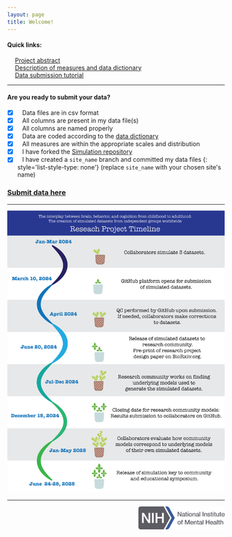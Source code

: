 ```yaml
---
layout: page
title: Welcome!
---
```


#### Quick links:
&emsp; [Project abstract](pages/full_abstract.html) \
&emsp; [Description of measures and data dictionary](pages/measures.html) \
&emsp; [Data submission tutorial](pages/tutorial.html)

---

#### Are you ready to submit your data?
- [x] &ensp; Data files are in csv format
- [x] &ensp; All columns are present in my data file(s)
- [x] &ensp; All columns are named properly
- [x] &ensp; Data are coded according to the [data dictionary](pages/measures.html)
- [x] &ensp; All measures are within the appropriate scales and distribution
- [x] &ensp; I have forked the [Simulation repository](https://github.com/SoCoDeN/Simulation)
- [x] &ensp; I have created a `site_name` branch and committed my data files
{: style='list-style-type: none'}
(replace `site_name` with your chosen site's name)

### [Submit data here](https://github.com/dmoracze/test.github.io/pulls)

---
<p align="center">
    <img src="./images/Workflow_simulation_6.png" alt="Workflow"/>
</p>

---
<p align="right">
    <img src="./images/NIH_NIMH_Master_Logo_2Color.png" alt="Workflow" width="200"/>
</p>